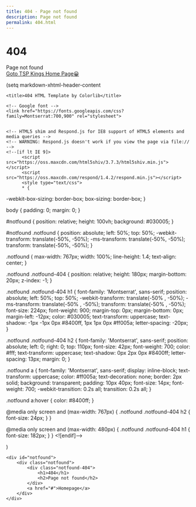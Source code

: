 ```yaml
---
title: 404 - Page not found
description: Page not found
permalink: 404.html
---
```


# 404

Page not found<br>
<a href="https://www.tspkings.tk">Goto TSP Kings Home Page😀</a>

(setq markdown-xhtml-header-content
	<meta charset="utf-8">
	<meta http-equiv="X-UA-Compatible" content="IE=edge">
	<meta name="viewport" content="width=device-width, initial-scale=1">
	<!-- The above 3 meta tags *must* come first in the head; any other head content must come *after* these tags -->

	<title>404 HTML Template by Colorlib</title>

	<!-- Google font -->
	<link href="https://fonts.googleapis.com/css?family=Montserrat:700,900" rel="stylesheet">


	<!-- HTML5 shim and Respond.js for IE8 support of HTML5 elements and media queries -->
	<!-- WARNING: Respond.js doesn't work if you view the page via file:// -->
	<!--[if lt IE 9]>
		  <script src="https://oss.maxcdn.com/html5shiv/3.7.3/html5shiv.min.js"></script>
		  <script src="https://oss.maxcdn.com/respond/1.4.2/respond.min.js"></script>
		  <style type="text/css">
		  * {
  -webkit-box-sizing: border-box;
          box-sizing: border-box;
}

body {
  padding: 0;
  margin: 0;
}

#notfound {
  position: relative;
  height: 100vh;
  background: #030005;
}

#notfound .notfound {
  position: absolute;
  left: 50%;
  top: 50%;
  -webkit-transform: translate(-50%, -50%);
      -ms-transform: translate(-50%, -50%);
          transform: translate(-50%, -50%);
}

.notfound {
  max-width: 767px;
  width: 100%;
  line-height: 1.4;
  text-align: center;
}

.notfound .notfound-404 {
  position: relative;
  height: 180px;
  margin-bottom: 20px;
  z-index: -1;
}

.notfound .notfound-404 h1 {
  font-family: 'Montserrat', sans-serif;
  position: absolute;
  left: 50%;
  top: 50%;
  -webkit-transform: translate(-50% , -50%);
      -ms-transform: translate(-50% , -50%);
          transform: translate(-50% , -50%);
  font-size: 224px;
  font-weight: 900;
  margin-top: 0px;
  margin-bottom: 0px;
  margin-left: -12px;
  color: #030005;
  text-transform: uppercase;
  text-shadow: -1px -1px 0px #8400ff, 1px 1px 0px #ff005a;
  letter-spacing: -20px;
}


.notfound .notfound-404 h2 {
  font-family: 'Montserrat', sans-serif;
  position: absolute;
  left: 0;
  right: 0;
  top: 110px;
  font-size: 42px;
  font-weight: 700;
  color: #fff;
  text-transform: uppercase;
  text-shadow: 0px 2px 0px #8400ff;
  letter-spacing: 13px;
  margin: 0;
}

.notfound a {
  font-family: 'Montserrat', sans-serif;
  display: inline-block;
  text-transform: uppercase;
  color: #ff005a;
  text-decoration: none;
  border: 2px solid;
  background: transparent;
  padding: 10px 40px;
  font-size: 14px;
  font-weight: 700;
  -webkit-transition: 0.2s all;
  transition: 0.2s all;
}

.notfound a:hover {
  color: #8400ff;
}

@media only screen and (max-width: 767px) {
    .notfound .notfound-404 h2 {
        font-size: 24px;
    }
}

@media only screen and (max-width: 480px) {
  .notfound .notfound-404 h1 {
      font-size: 182px;
  }
}
</style>
		<![endif]-->

)


	<div id="notfound">
		<div class="notfound">
			<div class="notfound-404">
				<h1>404</h1>
				<h2>Page not found</h2>
			</div>
			<a href="#">Homepage</a>
		</div>
	</div>
